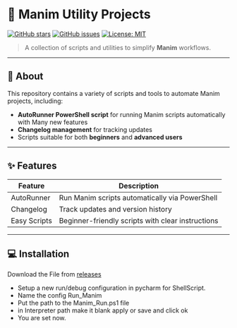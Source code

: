 # 🧩 Manim Utility Projects

[![GitHub stars](https://img.shields.io/github/stars/hi4444/Manim-Utility-Projects?style=social)](https://github.com/hi4444/Manim-Utility-Projects/stargazers)
[![GitHub issues](https://img.shields.io/github/issues/hi4444/Manim-Utility-Projects)](https://github.com/hi4444/Manim-Utility-Projects/issues)
[![License: MIT](https://img.shields.io/github/license/hi4444/Manim-Utility-Projects?color=blue&label=License)](https://github.com/hi4444/Manim-Utility-Projects/blob/main/LICENSE)


> A collection of scripts and utilities to simplify **Manim** workflows.

---

## 📌 About
This repository contains a variety of scripts and tools to automate Manim projects, including:

- **AutoRunner PowerShell script** for running Manim scripts automatically with Many new features
- **Changelog management** for tracking updates  
- Scripts suitable for both **beginners** and **advanced users**  

---

## ✨ Features

| Feature | Description |
|---------|-------------|
| AutoRunner | Run Manim scripts automatically via PowerShell |
| Changelog | Track updates and version history |
| Easy Scripts | Beginner-friendly scripts with clear instructions |
---

## 💻 Installation

Download the File from [releases](https://github.com/hi4444/Manim-Utility-Projects/releases)

- Setup a new run/debug configuration in pycharm for ShellScript.
- Name the config Run_Manim
- Put the path to the Manim_Run.ps1 file
- in Interpreter path make it blank apply or save and click ok 
- You are set now.
